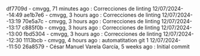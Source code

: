 df7709d - cmvgg, 71 minutes ago : Correcciones de linting 12/07/2024--14:49
ae1b7e6 - cmvgg, 3 hours ago : Correcciones de linting 12/07/2024--13:19
70e5a7c - cmvgg, 3 hours ago : Correcciones de linting 12/07/2024--13:17
c885f0b - cmvgg, 3 hours ago : Correcciones de linting 12/07/2024--13:00
fbd5304 - cmvgg, 3 hours ago : Correcciones de linting 12/07/2024--12:30
1113bcb - cmvgg, 4 hours ago : automatitation git 1 12/07/2024--11:50
26a8579 - César Manuel Varela García, 5 weeks ago : Initial commit